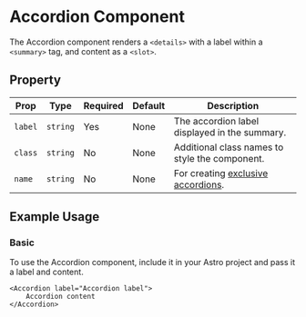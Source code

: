 # Accordion Component


The Accordion component renders a `<details>` with a label within a `<summary>` tag, and content as a `<slot>`.

## Property

| Prop         | Type     | Required | Default | Description                                           |
|--------------|----------|----------|---------|-------------------------------------------------------|
| `label`      | `string` | Yes      | None    | The accordion label displayed in the summary.         |
| `class`      | `string` | No       | None    | Additional class names to style the component.        |
| `name`       | `string` | No       | None    | For creating [exclusive accordions].                  |

## Example Usage

### Basic

To use the Accordion component, include it in your Astro project and pass it a label and content.

```astro
<Accordion label="Accordion label">
    Accordion content
</Accordion>
```
[exclusive accordions]: https://developer.mozilla.org/en-US/blog/html-details-exclusive-accordions/
